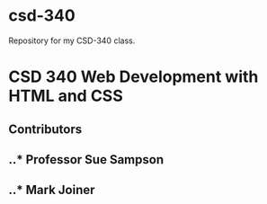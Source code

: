 # csd-340
Repository for my CSD-340 class.
# CSD 340 Web Development with HTML and CSS
## Contributors
## ..* Professor Sue Sampson
## ..* Mark Joiner
